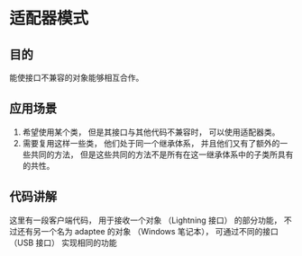 # 适配器模式


## 目的
能使接口不兼容的对象能够相互合作。

## 应用场景
1. 希望使用某个类， 但是其接口与其他代码不兼容时， 可以使用适配器类。
2. 需要复用这样一些类， 他们处于同一个继承体系， 并且他们又有了额外的一些共同的方法， 但是这些共同的方法不是所有在这一继承体系中的子类所具有的共性。

## 代码讲解
这里有一段客户端代码， 用于接收一个对象 （Lightning 接口） 的部分功能， 不过还有另一个名为 adaptee 的对象 （Windows 笔记本）， 可通过不同的接口 （USB 接口） 实现相同的功能